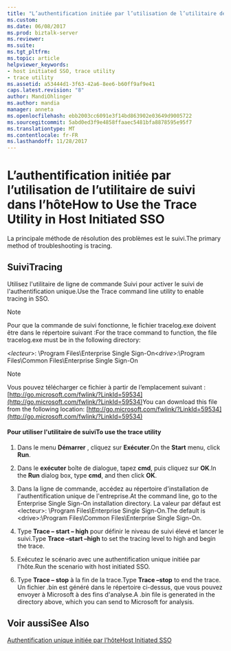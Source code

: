 ```yaml
---
title: "L’authentification initiée par l’utilisation de l’utilitaire de suivi dans l’hôte | Documents Microsoft"
ms.custom: 
ms.date: 06/08/2017
ms.prod: biztalk-server
ms.reviewer: 
ms.suite: 
ms.tgt_pltfrm: 
ms.topic: article
helpviewer_keywords:
- host initiated SSO, trace utility
- trace utility
ms.assetid: a53444d1-3f63-42a6-8ee6-b60ff9af9e41
caps.latest.revision: "8"
author: MandiOhlinger
ms.author: mandia
manager: anneta
ms.openlocfilehash: ebb2003cc6091e3f14bd863902e03649d9005722
ms.sourcegitcommit: 5abd0ed3f9e4858ffaaec5481bfa8878595e95f7
ms.translationtype: MT
ms.contentlocale: fr-FR
ms.lasthandoff: 11/28/2017
---
```

# <a name="how-to-use-the-trace-utility-in-host-initiated-sso"></a><span data-ttu-id="9e749-102">L’authentification initiée par l’utilisation de l’utilitaire de suivi dans l’hôte</span><span class="sxs-lookup"><span data-stu-id="9e749-102">How to Use the Trace Utility in Host Initiated SSO</span></span>
<span data-ttu-id="9e749-103">La principale méthode de résolution des problèmes est le suivi.</span><span class="sxs-lookup"><span data-stu-id="9e749-103">The primary method of troubleshooting is tracing.</span></span>  
  
## <a name="tracing"></a><span data-ttu-id="9e749-104">Suivi</span><span class="sxs-lookup"><span data-stu-id="9e749-104">Tracing</span></span>  
 <span data-ttu-id="9e749-105">Utilisez l'utilitaire de ligne de commande Suivi pour activer le suivi de l'authentification unique.</span><span class="sxs-lookup"><span data-stu-id="9e749-105">Use the Trace command line utility to enable tracing in SSO.</span></span>  
  
> [!NOTE]
>  <span data-ttu-id="9e749-106">Pour que la commande de suivi fonctionne, le fichier tracelog.exe doivent être dans le répertoire suivant :</span><span class="sxs-lookup"><span data-stu-id="9e749-106">For the trace command to function, the file tracelog.exe must be in the following directory:</span></span>  
>   
>  <span data-ttu-id="9e749-107">\<*lecteur*\>: \Program Files\Enterprise Single Sign-On</span><span class="sxs-lookup"><span data-stu-id="9e749-107">\<*drive*\>:\Program Files\Common Files\Enterprise Single Sign-On</span></span>  
  
> [!NOTE]
>  <span data-ttu-id="9e749-108">Vous pouvez télécharger ce fichier à partir de l’emplacement suivant : [http://go.microsoft.com/fwlink/?LinkId=59534](http://go.microsoft.com/fwlink/?LinkId=59534)</span><span class="sxs-lookup"><span data-stu-id="9e749-108">You can download this file from the following location: [http://go.microsoft.com/fwlink/?LinkId=59534](http://go.microsoft.com/fwlink/?LinkId=59534)</span></span>  
  
#### <a name="to-use-the-trace-utility"></a><span data-ttu-id="9e749-109">Pour utiliser l'utilitaire de suivi</span><span class="sxs-lookup"><span data-stu-id="9e749-109">To use the trace utility</span></span>  
  
1.  <span data-ttu-id="9e749-110">Dans le menu **Démarrer** , cliquez sur **Exécuter**.</span><span class="sxs-lookup"><span data-stu-id="9e749-110">On the **Start** menu, click **Run**.</span></span>  
  
2.  <span data-ttu-id="9e749-111">Dans le **exécuter** boîte de dialogue, tapez **cmd**, puis cliquez sur **OK**.</span><span class="sxs-lookup"><span data-stu-id="9e749-111">In the **Run** dialog box, type **cmd**, and then click **OK**.</span></span>  
  
3.  <span data-ttu-id="9e749-112">Dans la ligne de commande, accédez au répertoire d'installation de l'authentification unique de l'entreprise.</span><span class="sxs-lookup"><span data-stu-id="9e749-112">At the command line, go to the Enterprise Single Sign-On installation directory.</span></span> <span data-ttu-id="9e749-113">La valeur par défaut est \<lecteur\>: \Program Files\Enterprise Single Sign-On.</span><span class="sxs-lookup"><span data-stu-id="9e749-113">The default is \<drive\>:\Program Files\Common Files\Enterprise Single Sign-On.</span></span>  
  
4.  <span data-ttu-id="9e749-114">Type **Trace – start – high** pour définir le niveau de suivi élevé et lancer le suivi.</span><span class="sxs-lookup"><span data-stu-id="9e749-114">Type **Trace –start –high** to set the tracing level to high and begin the trace.</span></span>  
  
5.  <span data-ttu-id="9e749-115">Exécutez le scénario avec une authentification unique initiée par l'hôte.</span><span class="sxs-lookup"><span data-stu-id="9e749-115">Run the scenario with host initiated SSO.</span></span>  
  
6.  <span data-ttu-id="9e749-116">Type **Trace – stop** à la fin de la trace.</span><span class="sxs-lookup"><span data-stu-id="9e749-116">Type **Trace –stop** to end the trace.</span></span> <span data-ttu-id="9e749-117">Un fichier .bin est généré dans le répertoire ci-dessus, que vous pouvez envoyer à Microsoft à des fins d'analyse.</span><span class="sxs-lookup"><span data-stu-id="9e749-117">A .bin file is generated in the directory above, which you can send to Microsoft for analysis.</span></span>  
  
## <a name="see-also"></a><span data-ttu-id="9e749-118">Voir aussi</span><span class="sxs-lookup"><span data-stu-id="9e749-118">See Also</span></span>  
 [<span data-ttu-id="9e749-119">Authentification unique initiée par l’hôte</span><span class="sxs-lookup"><span data-stu-id="9e749-119">Host Initiated SSO</span></span>](../core/host-initiated-sso.md)